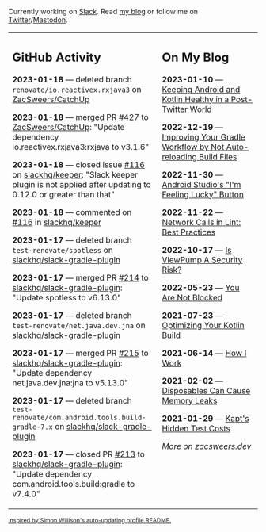 Currently working on [Slack](https://slack.com/). Read [my blog](https://zacsweers.dev/) or follow me on [Twitter](https://twitter.com/ZacSweers)/[Mastodon](https://hachyderm.io/@ZacSweers).

<table><tr><td valign="top" width="60%">

## GitHub Activity
<!-- githubActivity starts -->
**2023-01-18** — deleted branch `renovate/io.reactivex.rxjava3` on [ZacSweers/CatchUp](https://github.com/ZacSweers/CatchUp)

**2023-01-18** — merged PR [#427](https://github.com/ZacSweers/CatchUp/pull/427) to [ZacSweers/CatchUp](https://github.com/ZacSweers/CatchUp): "Update dependency io.reactivex.rxjava3:rxjava to v3.1.6"

**2023-01-18** — closed issue [#116](https://github.com/slackhq/keeper/issues/116) on [slackhq/keeper](https://github.com/slackhq/keeper): "Slack keeper plugin is not applied after updating to 0.12.0 or greater than that"

**2023-01-18** — commented on [#116](https://github.com/slackhq/keeper/issues/116#issuecomment-1387207637) in [slackhq/keeper](https://github.com/slackhq/keeper)

**2023-01-17** — deleted branch `test-renovate/spotless` on [slackhq/slack-gradle-plugin](https://github.com/slackhq/slack-gradle-plugin)

**2023-01-17** — merged PR [#214](https://github.com/slackhq/slack-gradle-plugin/pull/214) to [slackhq/slack-gradle-plugin](https://github.com/slackhq/slack-gradle-plugin): "Update spotless to v6.13.0"

**2023-01-17** — deleted branch `test-renovate/net.java.dev.jna` on [slackhq/slack-gradle-plugin](https://github.com/slackhq/slack-gradle-plugin)

**2023-01-17** — merged PR [#215](https://github.com/slackhq/slack-gradle-plugin/pull/215) to [slackhq/slack-gradle-plugin](https://github.com/slackhq/slack-gradle-plugin): "Update dependency net.java.dev.jna:jna to v5.13.0"

**2023-01-17** — deleted branch `test-renovate/com.android.tools.build-gradle-7.x` on [slackhq/slack-gradle-plugin](https://github.com/slackhq/slack-gradle-plugin)

**2023-01-17** — closed PR [#213](https://github.com/slackhq/slack-gradle-plugin/pull/213) to [slackhq/slack-gradle-plugin](https://github.com/slackhq/slack-gradle-plugin): "Update dependency com.android.tools.build:gradle to v7.4.0"
<!-- githubActivity ends -->
</td><td valign="top" width="40%">

## On My Blog
<!-- blog starts -->
**2023-01-10** — [Keeping Android and Kotlin Healthy in a Post-Twitter World](https://www.zacsweers.dev/keeping-android-healthy/)

**2022-12-19** — [Improving Your Gradle Workflow by Not Auto-reloading Build Files](https://www.zacsweers.dev/improving-your-workflow-by-not-auto-reloading-build-files/)

**2022-11-30** — [Android Studio's "I'm Feeling Lucky" Button](https://www.zacsweers.dev/android-studios-im-feeling-lucky-button/)

**2022-11-22** — [Network Calls in Lint: Best Practices](https://www.zacsweers.dev/network-calls-in-lint-best-practices/)

**2022-10-17** — [Is ViewPump A Security Risk?](https://www.zacsweers.dev/is-viewpump-a-security-risk/)

**2022-05-23** — [You Are Not Blocked](https://www.zacsweers.dev/you-are-not-blocked/)

**2021-07-23** — [Optimizing Your Kotlin Build](https://www.zacsweers.dev/optimizing-your-kotlin-build/)

**2021-06-14** — [How I Work](https://www.zacsweers.dev/how-i-work/)

**2021-02-02** — [Disposables Can Cause Memory Leaks](https://www.zacsweers.dev/disposables-can-cause-memory-leaks/)

**2021-01-29** — [Kapt's Hidden Test Costs](https://www.zacsweers.dev/kapts-hidden-test-costs/)
<!-- blog ends -->
_More on [zacsweers.dev](https://zacsweers.dev/)_
</td></tr></table>

<sub><a href="https://simonwillison.net/2020/Jul/10/self-updating-profile-readme/">Inspired by Simon Willison's auto-updating profile README.</a></sub>